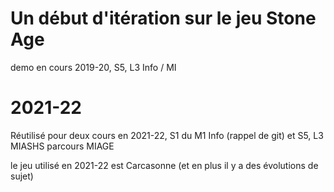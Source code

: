 # Un début d'itération sur le jeu Stone Age
demo en cours 2019-20, S5, L3 Info / MI

# 2021-22
Réutilisé pour deux cours en 2021-22, S1 du M1 Info (rappel de git) et S5, L3 MIASHS parcours MIAGE


le jeu utilisé en 2021-22 est Carcasonne (et en plus il y a des évolutions de sujet)